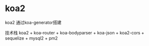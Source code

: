 # koa2
koa2 通过koa-generator搭建

技术栈 koa2 + koa-router + koa-bodyparser + koa-json + koa2-cors + sequelize + mysql2 + pm2
